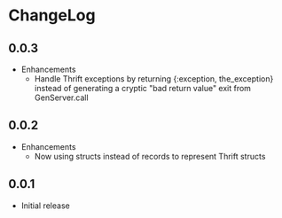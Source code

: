# ChangeLog

## 0.0.3

* Enhancements
  * Handle Thrift exceptions by returning {:exception, the_exception} instead
    of generating a cryptic "bad return value" exit from GenServer.call

## 0.0.2

* Enhancements
  * Now using structs instead of records to represent Thrift structs

## 0.0.1

* Initial release
